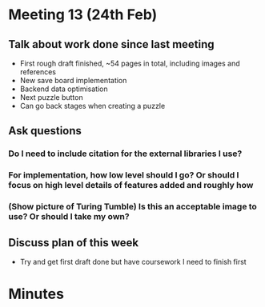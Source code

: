 # Meeting 13 (24th Feb)

## Talk about work done since last meeting
* First rough draft finished, ~54 pages in total, including images and references
* New save board implementation
* Backend data optimisation 
* Next puzzle button
* Can go back stages when creating a puzzle

## Ask questions

### Do I need to include citation for the external libraries I use?

### For implementation, how low level should I go? Or should I focus on high level details of features added and roughly how


### (Show picture of Turing Tumble) Is this an acceptable image to use? Or should I take my own?



## Discuss plan of this week
* Try and get first draft done but have coursework I need to finish first

# Minutes 

